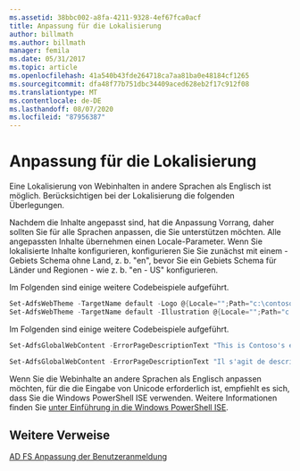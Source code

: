 ```yaml
---
ms.assetid: 38bbc002-a8fa-4211-9328-4ef67fca0acf
title: Anpassung für die Lokalisierung
author: billmath
ms.author: billmath
manager: femila
ms.date: 05/31/2017
ms.topic: article
ms.openlocfilehash: 41a540b43fde264718ca7aa81ba0e48184cf1265
ms.sourcegitcommit: dfa48f77b751dbc34409aced628eb2f17c912f08
ms.translationtype: MT
ms.contentlocale: de-DE
ms.lasthandoff: 08/07/2020
ms.locfileid: "87956387"
---
```

# <a name="customization-for-localization"></a>Anpassung für die Lokalisierung

Eine Lokalisierung von Webinhalten in andere Sprachen als Englisch ist möglich. Berücksichtigen bei der Lokalisierung die folgenden Überlegungen.

Nachdem die Inhalte angepasst sind, hat die Anpassung Vorrang, daher sollten Sie für alle Sprachen anpassen, die Sie unterstützen möchten. Alle angepassten Inhalte übernehmen einen Locale-Parameter. Wenn Sie lokalisierte Inhalte konfigurieren, konfigurieren Sie Sie zunächst mit einem \- Gebiets Schema ohne Land, z. b. "en", bevor Sie ein Gebiets Schema für Länder und Regionen \- wie z. b. "en \- US" konfigurieren.

Im Folgenden sind einige weitere Codebeispiele aufgeführt.

```powershell
Set-AdfsWebTheme -TargetName default -Logo @{Locale="";Path="c:\contoso.png"}
Set-AdfsWebTheme -TargetName default -Illustration @{Locale="";Path="c:\illustration.png"}
```

Im Folgenden sind einige weitere Codebeispiele aufgeführt.

```powershell
Set-AdfsGlobalWebContent -ErrorPageDescriptionText "This is Contoso's error page description" –locale "en"

Set-AdfsGlobalWebContent -ErrorPageDescriptionText "Il s'agit de description de page erreur de Contoso" –locale "fr"
```

Wenn Sie die Webinhalte an andere Sprachen als Englisch anpassen möchten, für die die Eingabe von Unicode erforderlich ist, empfiehlt es sich, dass Sie die Windows PowerShell ISE verwenden. Weitere Informationen finden Sie [unter Einführung in die Windows PowerShell ISE](/previous-versions/mt707506(v=msdn.10)).

## <a name="additional-references"></a>Weitere Verweise

[AD FS Anpassung der Benutzeranmeldung](AD-FS-user-sign-in-customization.md)
